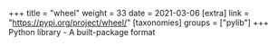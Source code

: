 +++
title = "wheel"
weight = 33
date = 2021-03-06
[extra]
link = "https://pypi.org/project/wheel/"
[taxonomies]
groups = ["pylib"]
+++
Python library - A built-package format

